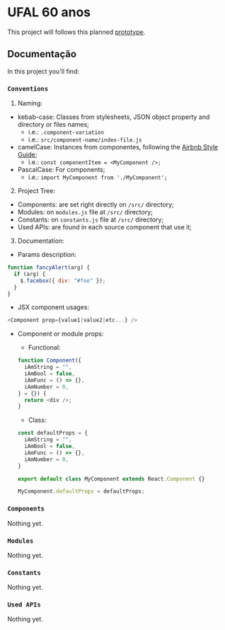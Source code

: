 # UFAL 60 anos

This project will follows this planned [prototype](https://drive.google.com/drive/folders/1jVTV7TA680KU66xiYnqbh3vvNJ7lIjT0?usp=sharing).

## Documentação

In this project you'll find:

### `Conventions`

1. Naming:

- kebab-case: Classes from stylesheets, JSON object property and directory or files names;
  - i.e.: `.component-variation`
  - i.e.: `src/component-name/index-file.js`
- camelCase: Instances from componentes, following the [Airbnb Style Guide](https://github.com/airbnb/javascript/tree/master/react#naming);
  - i.e.: `const componentItem = <MyComponent />;`
- PascalCase: For components;
  - i.e.: `import MyComponent from './MyComponent';`

2. Project Tree:

- Components: are set right directly on `/src/` directory;
- Modules: on `modules.js` file at `/src/` directory;
- Constants: on `constants.js` file at `/src/` directory;
- Used APIs: are found in each source component that use it;

3. Documentation:

- Params description:

```javascript
function fancyAlert(arg) {
  if (arg) {
    $.facebox({ div: "#foo" });
  }
}
```

- JSX component usages:

```javascript
<Component prop={value1|value2|etc...} />
```

- Component or module props:

  - Functional:

  ```javascript
  function Component({
    iAmString = "",
    iAmBool = false,
    iAmFunc = () => {},
    iAmNumber = 0,
  } = {}) {
    return <div />;
  }
  ```

  - Class:

  ```javascript
  const defaultProps = {
    iAmString = "",
    iAmBool = false,
    iAmFunc = () => {},
    iAmNumber = 0,
  }

  export default class MyComponent extends React.Component {}

  MyComponent.defaultProps = defaultProps;
  ```

### `Components`

Nothing yet.

### `Modules`

Nothing yet.

### `Constants`

Nothing yet.

### `Used APIs`

Nothing yet.
